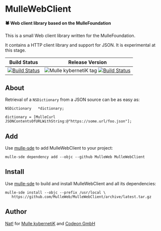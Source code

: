 # MulleWebClient

#### 🕷 Web client library based on the MulleFoundation

This is a small Web client library written for the MulleFoundation.

It contains a HTTP client library and support for JSON. It is experimental
at this stage.

Build Status | Release Version
-------------|-----------------------------------
[![Build Status](https://travis-ci.org/MulleWeb/MulleWebClient.svg?branch=release)](https://travis-ci.org/MulleWeb/MulleWebClient) | ![Mulle kybernetiK tag](https://img.shields.io/github/tag/MulleWeb/MulleWebClient.svg) [![Build Status](https://travis-ci.org/MulleWeb/MulleWebClient.svg?branch=release)](https://travis-ci.org/MulleWeb/MulleWebClient)


## About


Retrieval of a `NSDictionary` from a JSON source can be as easy as:

```
NSDictionary   *dictionary;

dictionary = [MulleCurl JSONContentsOfURLWithString:@"https://some.url/foo.json"];
```


## Add

Use [mulle-sde](//github.com/mulle-sde) to add MulleWebClient to your project:

```
mulle-sde dependency add --objc --github MulleWeb MulleWebClient
```

## Install

Use [mulle-sde](//github.com/mulle-sde) to build and install MulleWebClient and
all its dependencies:

```
mulle-sde install --objc --prefix /usr/local \
   https://github.com/MulleWeb/MulleWebClient/archive/latest.tar.gz
```


## Author

[Nat!](//www.mulle-kybernetik.com/weblog) for
[Mulle kybernetiK](//www.mulle-kybernetik.com) and
[Codeon GmbH](//www.codeon.de)
